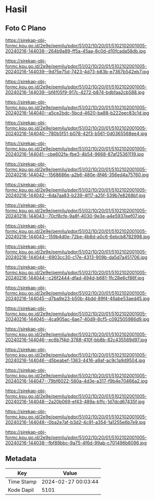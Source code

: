 # Hasil

## Foto C Plano

https://sirekap-obj-formc.kpu.go.id/2e9e/pemilu/pdpr/51/02/10/20/01/5102102001005-20240216-144038--264b9a89-ff5a-45aa-8c0d-d10fcada58db.jpg

https://sirekap-obj-formc.kpu.go.id/2e9e/pemilu/pdpr/51/02/10/20/01/5102102001005-20240216-144039--9d75e75d-7423-4d73-b83b-e7367b542eb7.jpg

https://sirekap-obj-formc.kpu.go.id/2e9e/pemilu/pdpr/51/02/10/20/01/5102102001005-20240216-144039--bf4f05f9-917c-4272-b874-bdbfaa2cb588.jpg

https://sirekap-obj-formc.kpu.go.id/2e9e/pemilu/pdpr/51/02/10/20/01/5102102001005-20240216-144040--a5ce2bdc-5bcd-4620-ba88-b222eec83c1d.jpg

https://sirekap-obj-formc.kpu.go.id/2e9e/pemilu/pdpr/51/02/10/20/01/5102102001005-20240216-144040--780b5f51-b078-42f3-b561-0d0365568ee4.jpg

https://sirekap-obj-formc.kpu.go.id/2e9e/pemilu/pdpr/51/02/10/20/01/5102102001005-20240216-144041--cbe602fa-fbe3-4b54-9668-87af25361119.jpg

https://sirekap-obj-formc.kpu.go.id/2e9e/pemilu/pdpr/51/02/10/20/01/5102102001005-20240216-144042--1568686e-a2b6-480e-8f46-356ed4a75760.jpg

https://sirekap-obj-formc.kpu.go.id/2e9e/pemilu/pdpr/51/02/10/20/01/5102102001005-20240216-144042--6da7aa83-b239-4f17-a25f-539b7e8268bf.jpg

https://sirekap-obj-formc.kpu.go.id/2e9e/pemilu/pdpr/51/02/10/20/01/5102102001005-20240216-144043--70cf8cfe-9a8f-4030-9e3e-a4e5937eef07.jpg

https://sirekap-obj-formc.kpu.go.id/2e9e/pemilu/pdpr/51/02/10/20/01/5102102001005-20240216-144043--159b4d0e-72be-4b8d-a0c6-6ebcb8782998.jpg

https://sirekap-obj-formc.kpu.go.id/2e9e/pemilu/pdpr/51/02/10/20/01/5102102001005-20240216-144044--6903cc30-c17e-4313-909b-da5d7a451706.jpg

https://sirekap-obj-formc.kpu.go.id/2e9e/pemilu/pdpr/51/02/10/20/01/5102102001005-20240216-144044--c26f2444-dfad-494d-b681-1fc28e6cf86f.jpg

https://sirekap-obj-formc.kpu.go.id/2e9e/pemilu/pdpr/51/02/10/20/01/5102102001005-20240216-144045--d7ba9e23-b50b-4bdd-89f4-46abe53aed45.jpg

https://sirekap-obj-formc.kpu.go.id/2e9e/pemilu/pdpr/51/02/10/20/01/5102102001005-20240216-144045--4ca905ac-6ae7-40d9-8cf5-c092505986d9.jpg

https://sirekap-obj-formc.kpu.go.id/2e9e/pemilu/pdpr/51/02/10/20/01/5102102001005-20240216-144046--ec6b7f4d-3788-410f-bb8b-82c435569d97.jpg

https://sirekap-obj-formc.kpu.go.id/2e9e/pemilu/pdpr/51/02/10/20/01/5102102001005-20240216-144046--d5beabef-1363-4416-a9af-ac9c1a9d9504.jpg

https://sirekap-obj-formc.kpu.go.id/2e9e/pemilu/pdpr/51/02/10/20/01/5102102001005-20240216-144047--79bf6022-580a-4d3e-a317-f9b4e70466a2.jpg

https://sirekap-obj-formc.kpu.go.id/2e9e/pemilu/pdpr/51/02/10/20/01/5102102001005-20240216-144048--2a20b069-ef43-489a-b1fc-1d7dcd67435f.jpg

https://sirekap-obj-formc.kpu.go.id/2e9e/pemilu/pdpr/51/02/10/20/01/5102102001005-20240216-144048--0ba2e7af-b3d2-4c91-a354-1a1255e6b7e9.jpg

https://sirekap-obj-formc.kpu.go.id/2e9e/pemilu/pdpr/51/02/10/20/01/5102102001005-20240216-144038--fbf89bbc-9a75-4f6d-99ab-c701496b6096.jpg


## Metadata

| Key        | Value               |
| ---------- | ------------------- |
| Time Stamp | 2024-02-27 00:03:44 |
| Kode Dapil | 5101                |



